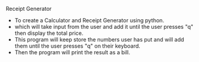 Receipt Generator

- To create a Calculator and Receipt Generator using python.  
- which will take input from the user and add it until the user presses "q" then display the total price.
- This program will keep store the numbers user has put and will add them until the user presses "q" on their keyboard.
- Then the program will print the result as a bill.

